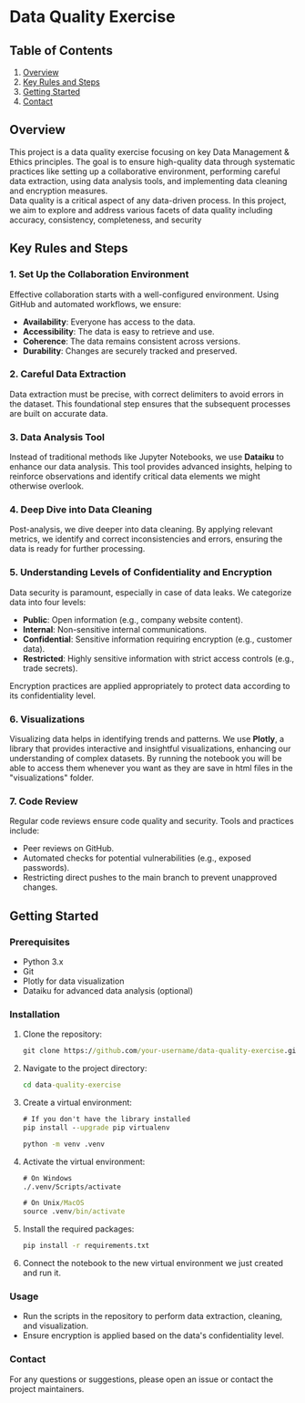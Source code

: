 # Data Quality Exercise

## Table of Contents
1. [Overview](#overview)
2. [Key Rules and Steps](#key-rules-and-steps)
3. [Getting Started](#getting-started)
4. [Contact](#contact)

## Overview
This project is a data quality exercise focusing on key Data Management & Ethics principles. The goal is to ensure high-quality data through systematic practices like setting up a collaborative environment, performing careful data extraction, using data analysis tools, and implementing data cleaning and encryption measures.<br>
Data quality is a critical aspect of any data-driven process. In this project, we aim to explore and address various facets of data quality including accuracy, consistency, completeness, and security

## Key Rules and Steps

### 1. Set Up the Collaboration Environment
Effective collaboration starts with a well-configured environment. Using GitHub and automated workflows, we ensure:
- **Availability**: Everyone has access to the data.
- **Accessibility**: The data is easy to retrieve and use.
- **Coherence**: The data remains consistent across versions.
- **Durability**: Changes are securely tracked and preserved.

### 2. Careful Data Extraction
Data extraction must be precise, with correct delimiters to avoid errors in the dataset. This foundational step ensures that the subsequent processes are built on accurate data.

### 3. Data Analysis Tool
Instead of traditional methods like Jupyter Notebooks, we use **Dataiku** to enhance our data analysis. This tool provides advanced insights, helping to reinforce observations and identify critical data elements we might otherwise overlook.

### 4. Deep Dive into Data Cleaning
Post-analysis, we dive deeper into data cleaning. By applying relevant metrics, we identify and correct inconsistencies and errors, ensuring the data is ready for further processing.

### 5. Understanding Levels of Confidentiality and Encryption
Data security is paramount, especially in case of data leaks. We categorize data into four levels:
- **Public**: Open information (e.g., company website content).
- **Internal**: Non-sensitive internal communications.
- **Confidential**: Sensitive information requiring encryption (e.g., customer data).
- **Restricted**: Highly sensitive information with strict access controls (e.g., trade secrets).

Encryption practices are applied appropriately to protect data according to its confidentiality level.

### 6. Visualizations
Visualizing data helps in identifying trends and patterns. We use **Plotly**, a library that provides interactive and insightful visualizations, enhancing our understanding of complex datasets. By running the notebook you will be able to access them whenever you want as they are save in html files in the "visualizations" folder.

### 7. Code Review
Regular code reviews ensure code quality and security. Tools and practices include:
- Peer reviews on GitHub.
- Automated checks for potential vulnerabilities (e.g., exposed passwords).
- Restricting direct pushes to the main branch to prevent unapproved changes.

## Getting Started

### Prerequisites
- Python 3.x
- Git
- Plotly for data visualization
- Dataiku for advanced data analysis (optional)

### Installation
1. Clone the repository:
   ```cmd
   git clone https://github.com/your-username/data-quality-exercise.git
   ```
2. Navigate to the project directory:
   ```cmd
   cd data-quality-exercise
   ```
3. Create a virtual environment:
   ```cmd
   # If you don't have the library installed
   pip install --upgrade pip virtualenv
   ```
   ```cmd
   python -m venv .venv
   ```
4. Activate the virtual environment:
   ```cmd
   # On Windows
   ./.venv/Scripts/activate
   ```
   ```cmd
   # On Unix/MacOS
   source .venv/bin/activate
   ```
4. Install the required packages:
   ```cmd
   pip install -r requirements.txt
   ```

5. Connect the notebook to the new virtual environment we just created and run it.

### Usage
* Run the scripts in the repository to perform data extraction, cleaning, and visualization.
* Ensure encryption is applied based on the data's confidentiality level.

### Contact
For any questions or suggestions, please open an issue or contact the project maintainers.<br><br>
